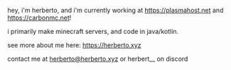 
hey, i'm herberto, and i'm currently working at https://plasmahost.net and https://carbonmc.net!


i primarily make minecraft servers, and code in java/kotlin.

see more about me here: https://herberto.xyz

contact me at herberto@herberto.xyz or herbert__ on discord

<!--
**Cartyoo/Cartyoo** is a ✨ _special_ ✨ repository because its `README.md` (this file) appears on your GitHub profile.

Here are some ideas to get you started:

- 🔭 I’m currently working on ...
- 🌱 I’m currently learning ...
- 👯 I’m looking to collaborate on ...
- 🤔 I’m looking for help with ...
- 💬 Ask me about ...
- 📫 How to reach me: ...
- 😄 Pronouns: ...
- ⚡ Fun fact: ...
-->
